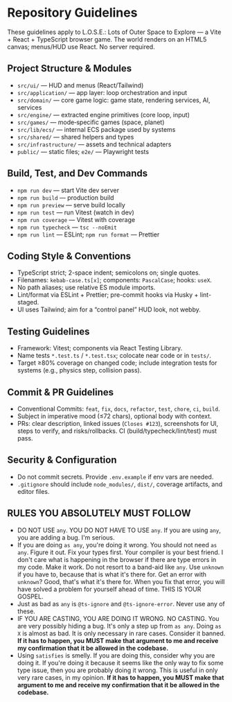 # Repository Guidelines

These guidelines apply to L.O.S.E.: Lots of Outer Space to Explore — a Vite + React + TypeScript browser game. The world renders on an HTML5 canvas; menus/HUD use React. No server required.

## Project Structure & Modules

- `src/ui/` — HUD and menus (React/Tailwind)
- `src/application/` — app layer: loop orchestration and input
- `src/domain/` — core game logic: game state, rendering services, AI, services
- `src/engine/` — extracted engine primitives (core loop, input)
- `src/games/` — mode‑specific games (space, planet)
- `src/lib/ecs/` — internal ECS package used by systems
- `src/shared/` — shared helpers and types
- `src/infrastructure/` — assets and technical adapters
- `public/` — static files; `e2e/` — Playwright tests

## Build, Test, and Dev Commands

- `npm run dev` — start Vite dev server
- `npm run build` — production build
- `npm run preview` — serve build locally
- `npm run test` — run Vitest (watch in dev)
- `npm run coverage` — Vitest with coverage
- `npm run typecheck` — `tsc --noEmit`
- `npm run lint` — ESLint; `npm run format` — Prettier

## Coding Style & Conventions

- TypeScript strict; 2-space indent; semicolons on; single quotes.
- Filenames: `kebab-case.ts[x]`; components: `PascalCase`; hooks: `useX`.
- No path aliases; use relative ES module imports.
- Lint/format via ESLint + Prettier; pre-commit hooks via Husky + lint-staged.
- UI uses Tailwind; aim for a “control panel” HUD look, not webby.

## Testing Guidelines

- Framework: Vitest; components via React Testing Library.
- Name tests `*.test.ts` / `*.test.tsx`; colocate near code or in `tests/`.
- Target ≥80% coverage on changed code; include integration tests for systems (e.g., physics step, collision pass).

## Commit & PR Guidelines

- Conventional Commits: `feat`, `fix`, `docs`, `refactor`, `test`, `chore`, `ci`, `build`.
- Subject in imperative mood (≤72 chars), optional body with context.
- PRs: clear description, linked issues (`Closes #123`), screenshots for UI, steps to verify, and risks/rollbacks. CI (build/typecheck/lint/test) must pass.

## Security & Configuration

- Do not commit secrets. Provide `.env.example` if env vars are needed.
- `.gitignore` should include `node_modules/`, `dist/`, coverage artifacts, and editor files.

## RULES YOU ABSOLUTELY MUST FOLLOW

- DO NOT USE `any`. YOU DO NOT HAVE TO USE `any`. If you are using `any`, you are adding a bug. I'm serious.
- If you are doing `as any`, you're doing it wrong. You should not need `as any`. Figure it out. Fix your types first. Your compiler is your best friend. I don't care what is happening in the browser if there are type errors in my code. Make it work. Do not resort to a band-aid like `any`. Use `unknown` if you have to, because that is what it's there for. Get an error with `unknown`? Good, that's what it's there for. When you fix that error, you will have solved a problem for yourself ahead of time. THIS IS YOUR GOSPEL.
- Just as bad as `any` is `@ts-ignore` and `@ts-ignore-error`. Never use any of these.
- IF YOU ARE CASTING, YOU ARE DOING IT WRONG. NO CASTING. You are very possibly hiding a bug. It's only a step up from `as any`. Doing `as X` is almost as bad. It is only necessary in rare cases. Consider it banned. **If it has to happen, you MUST make that argument to me and receive my confirmation that it be allowed in the codebase.**
- Using `satisfies` is smelly. If you are doing this, consider why you are doing it. If you're doing it because it seems like the only way to fix some type issue, then you are probably doing it wrong. This is useful in only very rare cases, in my opinion. **If it has to happen, you MUST make that argument to me and receive my confirmation that it be allowed in the codebase.**
